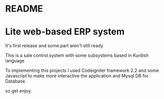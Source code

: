 # README #
# Lite web-based ERP system #
It's first release and some part aren't still ready 

This is a sale control system with some subsystems based in Kurdish language


To implementing this projects I used Codeigniter framework 2.2 and some Javascript to make more interactive the application
and Mysql DB for Database.

so get enjoy.
